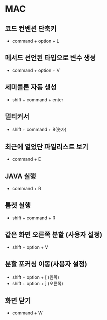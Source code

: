 # MAC
## 코드 컨벤션 단축키
- command + option + L

## 메서드 선언된 타입으로 변수 생성
- command + option + V

## 세미콜론 자동 생성
- shift + command + enter

## 멀티커서
- shift + command + 8(숫자)

## 최근에 열었단 파일리스트 보기
- command + E

## JAVA 실행
- command + R

## 톰켓 실행
- shift + command + R

## 같은 화면 오른쪽 분할 (사용자 설정)
- shift + option + V

## 분할 포커싱 이동(사용자 설정)
- shift + option + [ (왼쪽)
- shift + option + ] (오른쪽)

## 화면 닫기
- command + W
